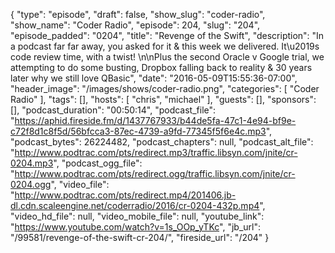 {
  "type": "episode",
  "draft": false,
  "show_slug": "coder-radio",
  "show_name": "Coder Radio",
  "episode": 204,
  "slug": "204",
  "episode_padded": "0204",
  "title": "Revenge of the Swift",
  "description": "In a podcast far far away, you asked for it & this week we delivered. It\u2019s code review time, with a twist! \n\nPlus the second Oracle v Google trial, we attempting to do some busting, Dropbox falling back to reality & 30 years later why we still love QBasic",
  "date": "2016-05-09T15:55:36-07:00",
  "header_image": "/images/shows/coder-radio.png",
  "categories": [
    "Coder Radio"
  ],
  "tags": [],
  "hosts": [
    "chris",
    "michael"
  ],
  "guests": [],
  "sponsors": [],
  "podcast_duration": "00:50:14",
  "podcast_file": "https://aphid.fireside.fm/d/1437767933/b44de5fa-47c1-4e94-bf9e-c72f8d1c8f5d/56bfcca3-87ec-4739-a9fd-77345f5f6e4c.mp3",
  "podcast_bytes": 26224482,
  "podcast_chapters": null,
  "podcast_alt_file": "http://www.podtrac.com/pts/redirect.mp3/traffic.libsyn.com/jnite/cr-0204.mp3",
  "podcast_ogg_file": "http://www.podtrac.com/pts/redirect.ogg/traffic.libsyn.com/jnite/cr-0204.ogg",
  "video_file": "http://www.podtrac.com/pts/redirect.mp4/201406.jb-dl.cdn.scaleengine.net/coderradio/2016/cr-0204-432p.mp4",
  "video_hd_file": null,
  "video_mobile_file": null,
  "youtube_link": "https://www.youtube.com/watch?v=1s_OOp_yTKc",
  "jb_url": "/99581/revenge-of-the-swift-cr-204/",
  "fireside_url": "/204"
}

